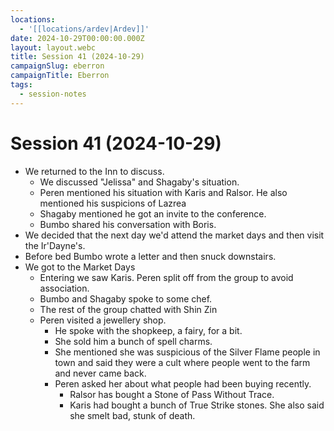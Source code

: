 ```yaml
---
locations:
  - '[[locations/ardev|Ardev]]'
date: 2024-10-29T00:00:00.000Z
layout: layout.webc
title: Session 41 (2024-10-29)
campaignSlug: eberron
campaignTitle: Eberron
tags:
  - session-notes
---
```

# Session 41 (2024-10-29)

- We returned to the Inn to discuss.
	- We discussed "Jelissa" and Shagaby's situation.
	- Peren mentioned his situation with Karis and Ralsor. He also mentioned his suspicions of Lazrea
	- Shagaby mentioned he got an invite to the conference.
	- Bumbo shared his conversation with Boris.
- We decided that the next day we'd attend the market days and then visit the Ir'Dayne's.
- Before bed Bumbo wrote a letter and then snuck downstairs.
- We got to the Market Days
	- Entering we saw Karis. Peren split off from the group to avoid association.
	- Bumbo and Shagaby spoke to some chef.
	- The rest of the group chatted with Shin Zin
	- Peren visited a jewellery shop.
		- He spoke with the shopkeep, a fairy, for a bit.
		- She sold him a bunch of spell charms.
		- She mentioned she was suspicious of the Silver Flame people in town and said they were a cult where people went to the farm and never came back.
		- Peren asked her about what people had been buying recently.
			- Ralsor has bought a Stone of Pass Without Trace.
			- Karis had bought a bunch of True Strike stones. She also said she smelt bad, stunk of death.
